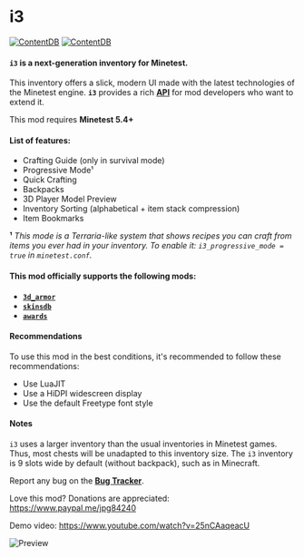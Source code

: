 # i3

[![ContentDB](https://content.minetest.net/packages/jp/i3/shields/title/)](https://content.minetest.net/packages/jp/i3/) [![ContentDB](https://content.minetest.net/packages/jp/i3/shields/downloads/)](https://content.minetest.net/packages/jp/i3/)

#### **`i3`** is a next-generation inventory for Minetest.

This inventory offers a slick, modern UI made with the latest technologies of the Minetest engine.
**`i3`** provides a rich [**API**](https://github.com/minetest-mods/i3/blob/master/API.md) for mod developers who want to extend it.

This mod requires **Minetest 5.4+**

#### List of features:
   - Crafting Guide (only in survival mode)
   - Progressive Mode¹
   - Quick Crafting
   - Backpacks
   - 3D Player Model Preview
   - Inventory Sorting (alphabetical + item stack compression)
   - Item Bookmarks

**¹** *This mode is a Terraria-like system that shows recipes you can craft from items you ever had in your inventory.
To enable it: `i3_progressive_mode = true` in `minetest.conf`.*


#### This mod officially supports the following mods:
   - [**`3d_armor`**](https://content.minetest.net/packages/stu/3d_armor/)
   - [**`skinsdb`**](https://content.minetest.net/packages/bell07/skinsdb/)
   - [**`awards`**](https://content.minetest.net/packages/rubenwardy/awards/)

#### Recommendations

To use this mod in the best conditions, it's recommended to follow these recommendations:

   - Use LuaJIT
   - Use a HiDPI widescreen display
   - Use the default Freetype font style

#### Notes

`i3` uses a larger inventory than the usual inventories in Minetest games.
Thus, most chests will be unadapted to this inventory size.
The `i3`  inventory is 9 slots wide by default (without backpack), such as in Minecraft.

Report any bug on the [**Bug Tracker**](https://github.com/minetest-mods/i3/issues).

Love this mod? Donations are appreciated: https://www.paypal.me/jpg84240

Demo video: https://www.youtube.com/watch?v=25nCAaqeacU

![Preview](https://user-images.githubusercontent.com/7883281/109045805-4f450600-76d4-11eb-90f7-b99ab939246a.png)
